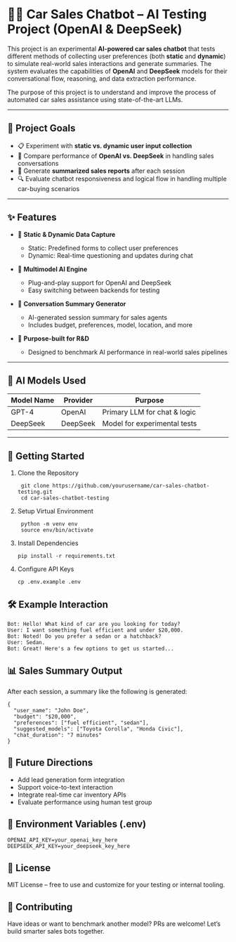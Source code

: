 # 🚗💬 Car Sales Chatbot – AI Testing Project (OpenAI & DeepSeek)

This project is an experimental **AI-powered car sales chatbot** that tests different methods of collecting user preferences (both **static** and **dynamic**) to simulate real-world sales interactions and generate summaries. The system evaluates the capabilities of **OpenAI** and **DeepSeek** models for their conversational flow, reasoning, and data extraction performance.

The purpose of this project is to understand and improve the process of automated car sales assistance using state-of-the-art LLMs.

---

## 🎯 Project Goals

- 📋 Experiment with **static vs. dynamic user input collection**
- 🧠 Compare performance of **OpenAI vs. DeepSeek** in handling sales conversations
- 📝 Generate **summarized sales reports** after each session
- 🔍 Evaluate chatbot responsiveness and logical flow in handling multiple car-buying scenarios

---

## ✨ Features

- 🔄 **Static & Dynamic Data Capture**
  - Static: Predefined forms to collect user preferences
  - Dynamic: Real-time questioning and updates during chat

- 🤖 **Multimodel AI Engine**
  - Plug-and-play support for OpenAI and DeepSeek
  - Easy switching between backends for testing

- 🧾 **Conversation Summary Generator**
  - AI-generated session summary for sales agents
  - Includes budget, preferences, model, location, and more

- 🧪 **Purpose-built for R&D**
  - Designed to benchmark AI performance in real-world sales pipelines

---

## 🧠 AI Models Used

| Model Name | Provider   | Purpose                     |
|------------|------------|-----------------------------|
| GPT-4      | OpenAI     | Primary LLM for chat & logic|
| DeepSeek   | DeepSeek   | Model for experimental tests|

---




## 🚀 Getting Started

1. Clone the Repository
   
        git clone https://github.com/yourusername/car-sales-chatbot-testing.git
        cd car-sales-chatbot-testing

3. Setup Virtual Environment
   
        python -m venv env
        source env/bin/activate

4. Install Dependencies
   
       pip install -r requirements.txt

5. Configure API Keys

       cp .env.example .env




## 🛠️ Example Interaction

    Bot: Hello! What kind of car are you looking for today?
    User: I want something fuel efficient and under $20,000.
    Bot: Noted! Do you prefer a sedan or a hatchback?
    User: Sedan.
    Bot: Great! Here's a few options to get us started...



## 📊 Sales Summary Output


After each session, a summary like the following is generated:


    {
      "user_name": "John Doe",
      "budget": "$20,000",
      "preferences": ["fuel efficient", "sedan"],
      "suggested_models": ["Toyota Corolla", "Honda Civic"],
      "chat_duration": "7 minutes"
    }



## 🧪 Future Directions


 - Add lead generation form integration
 - Support voice-to-text interaction
 - Integrate real-time car inventory APIs
 - Evaluate performance using human test group




## 🔐 Environment Variables (.env)


    OPENAI_API_KEY=your_openai_key_here
    DEEPSEEK_API_KEY=your_deepseek_key_here


## 📄 License


MIT License – free to use and customize for your testing or internal tooling.

## 🙌 Contributing


Have ideas or want to benchmark another model? PRs are welcome! Let’s build smarter sales bots together.
